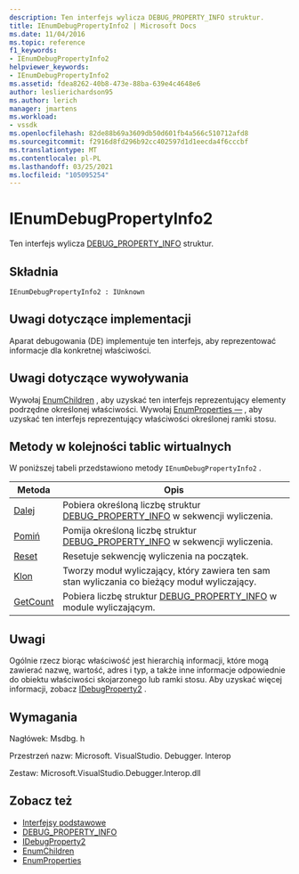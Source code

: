 ```yaml
---
description: Ten interfejs wylicza DEBUG_PROPERTY_INFO struktur.
title: IEnumDebugPropertyInfo2 | Microsoft Docs
ms.date: 11/04/2016
ms.topic: reference
f1_keywords:
- IEnumDebugPropertyInfo2
helpviewer_keywords:
- IEnumDebugPropertyInfo2
ms.assetid: fdea8262-40b8-473e-88ba-639e4c4648e6
author: leslierichardson95
ms.author: lerich
manager: jmartens
ms.workload:
- vssdk
ms.openlocfilehash: 82de88b69a3609db50d601fb4a566c510712afd8
ms.sourcegitcommit: f2916d8fd296b92cc402597d1d1eecda4f6cccbf
ms.translationtype: MT
ms.contentlocale: pl-PL
ms.lasthandoff: 03/25/2021
ms.locfileid: "105095254"
---
```

# <a name="ienumdebugpropertyinfo2"></a>IEnumDebugPropertyInfo2
Ten interfejs wylicza [DEBUG_PROPERTY_INFO](../../../extensibility/debugger/reference/debug-property-info.md) struktur.

## <a name="syntax"></a>Składnia

```
IEnumDebugPropertyInfo2 : IUnknown
```

## <a name="notes-for-implementers"></a>Uwagi dotyczące implementacji
 Aparat debugowania (DE) implementuje ten interfejs, aby reprezentować informacje dla konkretnej właściwości.

## <a name="notes-for-callers"></a>Uwagi dotyczące wywoływania
 Wywołaj [EnumChildren](../../../extensibility/debugger/reference/idebugproperty2-enumchildren.md) , aby uzyskać ten interfejs reprezentujący elementy podrzędne określonej właściwości. Wywołaj [EnumProperties —](../../../extensibility/debugger/reference/idebugstackframe2-enumproperties.md) , aby uzyskać ten interfejs reprezentujący właściwości określonej ramki stosu.

## <a name="methods-in-vtable-order"></a>Metody w kolejności tablic wirtualnych
 W poniższej tabeli przedstawiono metody `IEnumDebugPropertyInfo2` .

|Metoda|Opis|
|------------|-----------------|
|[Dalej](../../../extensibility/debugger/reference/ienumdebugpropertyinfo2-next.md)|Pobiera określoną liczbę struktur [DEBUG_PROPERTY_INFO](../../../extensibility/debugger/reference/debug-property-info.md) w sekwencji wyliczenia.|
|[Pomiń](../../../extensibility/debugger/reference/ienumdebugpropertyinfo2-skip.md)|Pomija określoną liczbę struktur [DEBUG_PROPERTY_INFO](../../../extensibility/debugger/reference/debug-property-info.md) w sekwencji wyliczenia.|
|[Reset](../../../extensibility/debugger/reference/ienumdebugpropertyinfo2-reset.md)|Resetuje sekwencję wyliczenia na początek.|
|[Klon](../../../extensibility/debugger/reference/ienumdebugpropertyinfo2-clone.md)|Tworzy moduł wyliczający, który zawiera ten sam stan wyliczania co bieżący moduł wyliczający.|
|[GetCount](../../../extensibility/debugger/reference/ienumdebugpropertyinfo2-getcount.md)|Pobiera liczbę struktur [DEBUG_PROPERTY_INFO](../../../extensibility/debugger/reference/debug-property-info.md) w module wyliczającym.|

## <a name="remarks"></a>Uwagi
 Ogólnie rzecz biorąc właściwość jest hierarchią informacji, które mogą zawierać nazwę, wartość, adres i typ, a także inne informacje odpowiednie do obiektu właściwości skojarzonego lub ramki stosu. Aby uzyskać więcej informacji, zobacz [IDebugProperty2](../../../extensibility/debugger/reference/idebugproperty2.md) .

## <a name="requirements"></a>Wymagania
 Nagłówek: Msdbg. h

 Przestrzeń nazw: Microsoft. VisualStudio. Debugger. Interop

 Zestaw: Microsoft.VisualStudio.Debugger.Interop.dll

## <a name="see-also"></a>Zobacz też
- [Interfejsy podstawowe](../../../extensibility/debugger/reference/core-interfaces.md)
- [DEBUG_PROPERTY_INFO](../../../extensibility/debugger/reference/debug-property-info.md)
- [IDebugProperty2](../../../extensibility/debugger/reference/idebugproperty2.md)
- [EnumChildren](../../../extensibility/debugger/reference/idebugproperty2-enumchildren.md)
- [EnumProperties](../../../extensibility/debugger/reference/idebugstackframe2-enumproperties.md)
